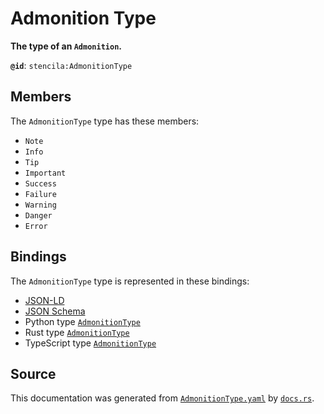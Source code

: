 # Admonition Type

**The type of an `Admonition`.**

**`@id`**: `stencila:AdmonitionType`

## Members

The `AdmonitionType` type has these members:

- `Note`
- `Info`
- `Tip`
- `Important`
- `Success`
- `Failure`
- `Warning`
- `Danger`
- `Error`

## Bindings

The `AdmonitionType` type is represented in these bindings:

- [JSON-LD](https://stencila.org/AdmonitionType.jsonld)
- [JSON Schema](https://stencila.org/AdmonitionType.schema.json)
- Python type [`AdmonitionType`](https://github.com/stencila/stencila/blob/main/python/python/stencila/types/admonition_type.py)
- Rust type [`AdmonitionType`](https://github.com/stencila/stencila/blob/main/rust/schema/src/types/admonition_type.rs)
- TypeScript type [`AdmonitionType`](https://github.com/stencila/stencila/blob/main/typescript/src/types/AdmonitionType.ts)

## Source

This documentation was generated from [`AdmonitionType.yaml`](https://github.com/stencila/stencila/blob/main/schema/AdmonitionType.yaml) by [`docs.rs`](https://github.com/stencila/stencila/blob/main/rust/schema-gen/src/docs.rs).